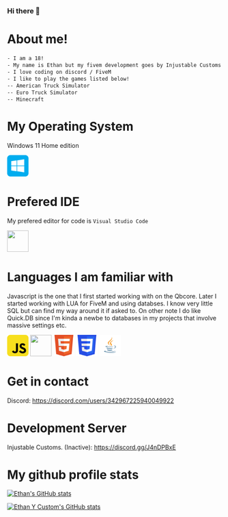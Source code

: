 ### Hi there 👋

<!--
**InjustableCustoms/InjustableCustoms** is a ✨ _special_ ✨ repository because its `README.md` (this file) appears on your GitHub profile.

# readme
 aboutme

<!-- Main About Me -->
# About me!
```
- I am a 18! 
- My name is Ethan but my fivem development goes by Injustable Customs
- I love coding on discord / FiveM
- I like to play the games listed below!
-- American Truck Simulator 
-- Euro Truck Simulator
-- Minecraft
```
<!-- Main About Me -->

<!-- Last Gaming Videos -->
<!-- # Latest Video's -->
<!-- Last Gaming Videos -->

<!-- Languages / Tools -->
# My Operating System
Windows 11 Home edition

<img src="https://github.com/edent/SuperTinyIcons/blob/master/images/svg/windows.svg" width=50 height=50>

# Prefered IDE
My prefered editor for code is `Visual Studio Code`

<img src="https://upload.wikimedia.org/wikipedia/commons/9/9a/Visual_Studio_Code_1.35_icon.svg" width=50 height=50>

# Languages I am familiar with

Javascript is the one that I first started working with on the Qbcore. Later I started working with LUA for FiveM and using databses. I know very little SQL but can find my way around it if asked to. On other note I do like Quick.DB since I'm kinda a newbe to databases in my projects that involve massive settings etc.

<img src="https://github.com/edent/SuperTinyIcons/blob/master/images/svg/javascript.svg" width=50 height=50> <img src="https://upload.wikimedia.org/wikipedia/commons/c/cf/Lua-Logo.svg" width=50 height=50> <img src="https://github.com/edent/SuperTinyIcons/blob/master/images/svg/html5.svg" width=50 height=50> <img src="https://github.com/edent/SuperTinyIcons/blob/master/images/svg/css3.svg" width=50 height=50> <img src="https://github.com/edent/SuperTinyIcons/blob/master/images/svg/java.svg" width=50 height=50>
<!-- Languages / Tools -->

<!-- Contact Me -->
# Get in contact
Discord: https://discord.com/users/342967225940049922



# Development Server


Injustable Customs. (Inactive): https://discord.gg/J4nDPBxE


<!-- Contact Me -->

<!-- Latest Stats -->
# My github profile stats
[![Ethan's GitHub stats](https://github-readme-stats.vercel.app/api?ethany6=anuraghazra)](https://github.com/anuraghazra/github-readme-stats)

[![Ethan Y Custom's GitHub stats](https://github-readme-stats.vercel.app/api?username=ethan6&theme=github_dark)](https://github.com/anuraghazra/github-readme-stats)
